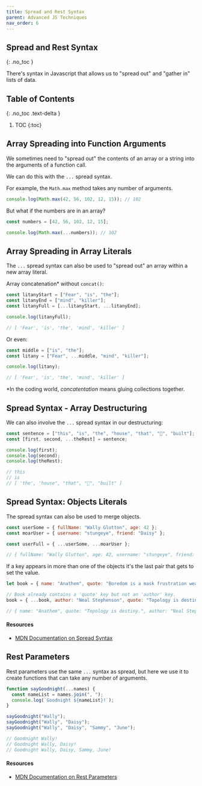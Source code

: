 ```yaml
---
title: Spread and Rest Syntax
parent: Advanced JS Techniques
nav_order: 6
---
```


<!--prettier-ignore-start-->
## Spread and Rest Syntax 
{: .no_toc }

There's syntax in Javascript that allows us to "spread out" and "gather in" lists of data.

## Table of Contents
{: .no_toc .text-delta }  

1. TOC
{:toc}

<!--prettier-ignore-end-->

## Array Spreading into Function Arguments

We sometimes need to "spread out" the contents of an array or a string into the arguments of a function call.

We can do this with the `...` spread syntax.

For example, the `Math.max` method takes any number of arguments.

```javascript
console.log(Math.max(42, 56, 102, 12, 15)); // 102
```

But what if the numbers are in an array?

```javascript
const numbers = [42, 56, 102, 12, 15];

console.log(Math.max(...numbers)); // 102
```

## Array Spreading in Array Literals

The `...` spread syntax can also be used to "spread out" an array within a new array literal.

Array concatenation\* without `concat()`:

```javascript
const litanyStart = ["Fear", "is", "the"];
const litanyEnd = ["mind", "killer"];
const litanyFull = [...litanyStart, ...litanyEnd];

console.log(litanyFull);

// [ 'Fear', 'is', 'the', 'mind', 'killer' ]
```

Or even:

```javascript
const middle = ["is", "the"];
const litany = ["Fear", ...middle, "mind", "killer"];

console.log(litany);

// [ 'Fear', 'is', 'the', 'mind', 'killer' ]
```

\*In the coding world, _concatentation_ means gluing collections together.

## Spread Syntax - Array Destructuring

We can also involve the `...` spread syntax in our destructuring:

```javascript
const sentence = ["this", "is", "the", "house", "that", "🦆", "built"];
const [first, second, ...theRest] = sentence;

console.log(first);
console.log(second);
console.log(theRest);

// this
// is
// [ 'the', 'house", "that", "🦆", "built" ]
```

## Spread Syntax: Objects Literals

The spread syntax can also be used to merge objects.

```javascript
const userSome = { fullName: "Wally Glutton", age: 42 };
const moarUser = { username: "stungeye", friend: "Daisy" };

const userFull = { ...userSome, ...moarUser };

// { fullName: "Wally Glutton", age: 42, username: "stungeye", friend: "Daisy" }
```

If a key appears in more than one of the objects it's the last pair that gets to set the value.

```javascript
let book = { name: "Anathem", quote: "Boredom is a mask frustration wears." };

// Book already contains a 'quote' key but not an 'author' key.
book = { ...book, author: "Neal Stephenson", quote: "Topology is destiny." };

// { name: "Anathem", quote: "Topology is destiny.", author: "Neal Stephenson" }
```

#### Resources

- [MDN Documentation on Spread Syntax](https://developer.mozilla.org/en-US/docs/Web/JavaScript/Reference/Operators/Spread_syntax)

## Rest Parameters

Rest parameters use the same `...` syntax as spread, but here we use it to create functions that can take any number of arguments.

```javascript
function sayGoodnight(...names) {
  const nameList = names.join(", ");
  console.log(`Goodnight ${nameList}!`);
}

sayGoodnight("Wally");
sayGoodnight("Wally", "Daisy");
sayGoodnight("Wally", "Daisy", "Sammy", "June");

// Goodnight Wally!
// Goodnight Wally, Daisy!
// Goodnight Wally, Daisy, Sammy, June!
```

#### Resources

- [MDN Documentation on Rest Parameters](https://developer.mozilla.org/en-US/docs/Web/JavaScript/Reference/Functions/rest_parameters)
